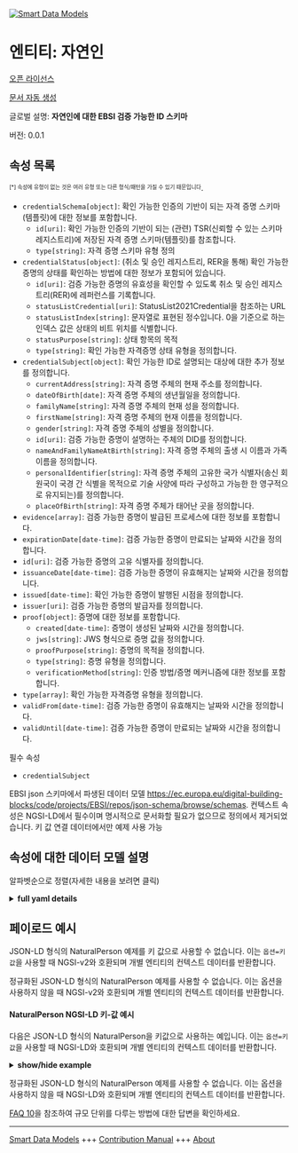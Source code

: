 <!-- 10-Header -->  
[![Smart Data Models](https://smartdatamodels.org/wp-content/uploads/2022/01/SmartDataModels_logo.png "Logo")](https://smartdatamodels.org)  
엔티티: 자연인  
========<!-- /10-Header -->  
<!-- 15-License -->  
[오픈 라이선스](https://github.com/smart-data-models//dataModel.VerifiableCredentials/blob/master/NaturalPerson/LICENSE.md)  
[문서 자동 생성](https://docs.google.com/presentation/d/e/2PACX-1vTs-Ng5dIAwkg91oTTUdt8ua7woBXhPnwavZ0FxgR8BsAI_Ek3C5q97Nd94HS8KhP-r_quD4H0fgyt3/pub?start=false&loop=false&delayms=3000#slide=id.gb715ace035_0_60)  
<!-- /15-License -->  
<!-- 20-Description -->  
글로벌 설명: **자연인에 대한 EBSI 검증 가능한 ID 스키마**  
버전: 0.0.1  
<!-- /20-Description -->  
<!-- 30-PropertiesList -->  

## 속성 목록  

<sup><sub>[*] 속성에 유형이 없는 것은 여러 유형 또는 다른 형식/패턴을 가질 수 있기 때문입니다</sub></sup>.  
- `credentialSchema[object]`: 확인 가능한 인증의 기반이 되는 자격 증명 스키마(템플릿)에 대한 정보를 포함합니다.  	- `id[uri]`: 확인 가능한 인증의 기반이 되는 (관련) TSR(신뢰할 수 있는 스키마 레지스트리)에 저장된 자격 증명 스키마(템플릿)를 참조합니다.    
	- `type[string]`: 자격 증명 스키마 유형 정의    
- `credentialStatus[object]`: (취소 및 승인 레지스트리, RER을 통해) 확인 가능한 증명의 상태를 확인하는 방법에 대한 정보가 포함되어 있습니다.  	- `id[uri]`: 검증 가능한 증명의 유효성을 확인할 수 있도록 취소 및 승인 레지스트리(RER)에 레퍼런스를 기록합니다.    
	- `statusListCredential[uri]`: StatusList2021Credential을 참조하는 URL    
	- `statusListIndex[string]`: 문자열로 표현된 정수입니다. 0을 기준으로 하는 인덱스 값은 상태의 비트 위치를 식별합니다.    
	- `statusPurpose[string]`: 상태 항목의 목적    
	- `type[string]`: 확인 가능한 자격증명 상태 유형을 정의합니다.    
- `credentialSubject[object]`: 확인 가능한 ID로 설명되는 대상에 대한 추가 정보를 정의합니다.  	- `currentAddress[string]`: 자격 증명 주체의 현재 주소를 정의합니다.    
	- `dateOfBirth[date]`: 자격 증명 주체의 생년월일을 정의합니다.    
	- `familyName[string]`: 자격 증명 주체의 현재 성을 정의합니다.    
	- `firstName[string]`: 자격 증명 주체의 현재 이름을 정의합니다.    
	- `gender[string]`: 자격 증명 주체의 성별을 정의합니다.    
	- `id[uri]`: 검증 가능한 증명이 설명하는 주체의 DID를 정의합니다.    
	- `nameAndFamilyNameAtBirth[string]`: 자격 증명 주체의 출생 시 이름과 가족 이름을 정의합니다.    
	- `personalIdentifier[string]`: 자격 증명 주체의 고유한 국가 식별자(송신 회원국이 국경 간 식별을 목적으로 기술 사양에 따라 구성하고 가능한 한 영구적으로 유지되는)를 정의합니다.    
	- `placeOfBirth[string]`: 자격 증명 주체가 태어난 곳을 정의합니다.    
- `evidence[array]`: 검증 가능한 증명이 발급된 프로세스에 대한 정보를 포함합니다.  - `expirationDate[date-time]`: 검증 가능한 증명이 만료되는 날짜와 시간을 정의합니다.  - `id[uri]`: 검증 가능한 증명의 고유 식별자를 정의합니다.  - `issuanceDate[date-time]`: 검증 가능한 증명이 유효해지는 날짜와 시간을 정의합니다.  - `issued[date-time]`: 확인 가능한 증명이 발행된 시점을 정의합니다.  - `issuer[uri]`: 검증 가능한 증명의 발급자를 정의합니다.  - `proof[object]`: 증명에 대한 정보를 포함합니다.  	- `created[date-time]`: 증명이 생성된 날짜와 시간을 정의합니다.    
	- `jws[string]`: JWS 형식으로 증명 값을 정의합니다.    
	- `proofPurpose[string]`: 증명의 목적을 정의합니다.    
	- `type[string]`: 증명 유형을 정의합니다.    
	- `verificationMethod[string]`: 인증 방법/증명 메커니즘에 대한 정보를 포함합니다.    
- `type[array]`: 확인 가능한 자격증명 유형을 정의합니다.  - `validFrom[date-time]`: 검증 가능한 증명이 유효해지는 날짜와 시간을 정의합니다.  - `validUntil[date-time]`: 검증 가능한 증명이 만료되는 날짜와 시간을 정의합니다.  <!-- /30-PropertiesList -->  
<!-- 35-RequiredProperties -->  
필수 속성  
- `credentialSubject`  <!-- /35-RequiredProperties -->  
<!-- 40-RequiredProperties -->  
EBSI json 스키마에서 파생된 데이터 모델 https://ec.europa.eu/digital-building-blocks/code/projects/EBSI/repos/json-schema/browse/schemas. 컨텍스트 속성은 NGSI-LD에서 필수이며 명시적으로 문서화할 필요가 없으므로 정의에서 제거되었습니다. 키 값 연결 데이터에서만 예제 사용 가능  
<!-- /40-RequiredProperties -->  
<!-- 50-DataModelHeader -->  
## 속성에 대한 데이터 모델 설명  
알파벳순으로 정렬(자세한 내용을 보려면 클릭)  
<!-- /50-DataModelHeader -->  
<!-- 60-ModelYaml -->  
<details><summary><strong>full yaml details</strong></summary>    
```yaml  
NaturalPerson:    
  description: Schema of an EBSI Verifiable ID for a natural person    
  properties:    
    credentialSchema:    
      description: Contains information about the credential schema (template) on which the Verifiable Authorisation is based    
      properties:    
        id:    
          description: References the credential schema (template) stored on the (relevant) Trusted Schemas Registry (TSR) on which the Verifiable Authorisation is based    
          format: uri    
          type: string    
          x-ngsi:    
            type: Property    
        type:    
          description: Defines credential schema type    
          enum:    
            - FullJsonSchemaValidator2021    
          type: string    
          x-ngsi:    
            type: Property    
      required:    
        - id    
        - type    
      type: object    
      x-ngsi:    
        type: Property    
    credentialStatus:    
      description: 'Contains information about how to verify the status of the Verifiable Attestation (via the Revocation and Endorsement Registry, RER)'    
      properties:    
        id:    
          description: References record in the Revocation and Endorsement Registry (RER) to enable verification of a Verifiable Attestation’s validity    
          format: uri    
          type: string    
          x-ngsi:    
            type: Property    
        statusListCredential:    
          description: URL referencing the StatusList2021Credential    
          format: uri    
          type: string    
          x-ngsi:    
            type: Property    
        statusListIndex:    
          description: Integer expressed as a string. The zero based index value identifies the bit position of the status    
          type: string    
          x-ngsi:    
            type: Property    
        statusPurpose:    
          description: Purpose of the status entry    
          enum:    
            - revocation    
            - suspension    
          type: string    
          x-ngsi:    
            type: Property    
        type:    
          description: Defines the Verifiable Credential status type    
          type: string    
          x-ngsi:    
            type: Property    
      required:    
        - id    
        - type    
      type: object    
      x-ngsi:    
        type: Property    
    credentialSubject:    
      description: Defines additional information about the subject that is described by the Verifiable ID    
      properties:    
        currentAddress:    
          description: Defines the current address of the credential subject    
          type: string    
          x-ngsi:    
            type: Property    
        dateOfBirth:    
          description: Defines date of birth of the credential subject    
          format: date    
          type: string    
          x-ngsi:    
            type: Property    
        familyName:    
          description: Defines current family name(s) of the credential subject    
          type: string    
          x-ngsi:    
            type: Property    
        firstName:    
          description: Defines current first name(s) of the credential subject    
          type: string    
          x-ngsi:    
            type: Property    
        gender:    
          description: Defines the gender of the credential subject    
          type: string    
          x-ngsi:    
            type: Property    
        id:    
          description: Defines the DID of the subject that is described by the Verifiable Attestation    
          format: uri    
          type: string    
          x-ngsi:    
            type: Property    
        nameAndFamilyNameAtBirth:    
          description: Defines the first and the family name(s) of the credential subject at the time of their birth    
          type: string    
          x-ngsi:    
            type: Property    
        personalIdentifier:    
          description: Defines the unique national identifier of the credential subject (constructed by the sending Member State in accordance with the technical specifications for the purposes of cross-border identification and which is as persistent as possible in time)    
          type: string    
          x-ngsi:    
            type: Property    
        placeOfBirth:    
          description: Defines the place where the credential subjectis born    
          type: string    
          x-ngsi:    
            type: Property    
      required:    
        - id    
        - familyName    
        - firstName    
        - dateOfBirth    
        - personalIdentifier    
      type: object    
      x-ngsi:    
        type: Property    
    evidence:    
      description: Contains information about the process which resulted in the issuance of the Verifiable Attestation    
      items:    
        properties:    
          documentPresence:    
            items:    
              description: Description to be completed    
              type: string    
              x-ngsi:    
                type: Property    
            type: array    
          evidenceDocument:    
            items:    
              description: Description to be completed    
              type: string    
              x-ngsi:    
                type: Property    
            type: array    
          id:    
            description: 'If present, it MUST contain a URL that points to where more information about this instance of evidence can be found'    
            type: string    
            x-ngsi:    
              type: Property    
          subjectPresence:    
            description: Description to be completed    
            type: string    
            x-ngsi:    
              type: Property    
          type:    
            description: Defines the evidence type    
            items:    
              type: string    
            type: array    
            x-ngsi:    
              type: Property    
        required:    
          - id    
          - type    
        type: object    
      type: array    
      x-ngsi:    
        type: Property    
    expirationDate:    
      description: 'Defines the date and time, when the Verifiable Attestation expires'    
      format: date-time    
      type: string    
      x-ngsi:    
        type: Property    
    id:    
      description: Defines unique identifier of the Verifiable Attestation    
      format: uri    
      type: string    
      x-ngsi:    
        type: Property    
    issuanceDate:    
      description: 'Defines the date and time, when the Verifiable Attestation becomes valid'    
      format: date-time    
      type: string    
      x-ngsi:    
        type: Property    
    issued:    
      description: Defines when the Verifiable Attestation was issued    
      format: date-time    
      type: string    
      x-ngsi:    
        type: Property    
    issuer:    
      description: Defines the issuer of the Verifiable Attestation    
      format: uri    
      type: string    
      x-ngsi:    
        type: Property    
    proof:    
      description: Contains information about the proof    
      properties:    
        created:    
          description: 'Defines the date and time, when the proof has been created'    
          format: date-time    
          type: string    
          x-ngsi:    
            type: Property    
        jws:    
          description: Defines the proof value in JWS format    
          type: string    
          x-ngsi:    
            type: Property    
        proofPurpose:    
          description: Defines the purpose of the proof    
          type: string    
          x-ngsi:    
            type: Property    
        type:    
          description: Defines the proof type    
          type: string    
          x-ngsi:    
            type: Property    
        verificationMethod:    
          description: Contains information about the verification method / proof mechanisms    
          type: string    
          x-ngsi:    
            type: Property    
      required:    
        - type    
        - proofPurpose    
        - created    
        - verificationMethod    
        - jws    
      type: object    
      x-ngsi:    
        type: Property    
    type:    
      description: Defines the Verifiable Credential type    
      items:    
        type: string    
      type: array    
      x-ngsi:    
        type: Property    
    validFrom:    
      description: 'Defines the date and time, when the Verifiable Attestation becomes valid'    
      format: date-time    
      type: string    
      x-ngsi:    
        type: Property    
    validUntil:    
      description: 'Defines the date and time, when the Verifiable Attestation expires'    
      format: date-time    
      type: string    
      x-ngsi:    
        type: Property    
  required:    
    - credentialSubject    
  type: object    
  x-derived-from: https://ec.europa.eu/digital-building-blocks/code/projects/EBSI/repos/json-schema/browse/schemas/ebsi-vid/natural-person/2022-11/schema.json    
  x-disclaimer: 'Redistribution and use in source and binary forms, with or without modification, are permitted  provided that the license conditions are met. Copyleft (c) 2022 Contributors to Smart Data Models Program'    
  x-license-url: https://github.com/smart-data-models/dataModel.VerifiableCredentials/blob/master/NaturalPerson/LICENSE.md    
  x-model-schema: ""    
  x-model-tags: 'EBSI, Verifiable Credentials'    
  x-version: 0.0.1    
```  
</details>    
<!-- /60-ModelYaml -->  
<!-- 70-MiddleNotes -->  
<!-- /70-MiddleNotes -->  
<!-- 80-Examples -->  
## 페이로드 예시  
JSON-LD 형식의 NaturalPerson 예제를 키 값으로 사용할 수 없습니다. 이는 `옵션=키값`을 사용할 때 NGSI-v2와 호환되며 개별 엔티티의 컨텍스트 데이터를 반환합니다.  
정규화된 JSON-LD 형식의 NaturalPerson 예제를 사용할 수 없습니다. 이는 옵션을 사용하지 않을 때 NGSI-v2와 호환되며 개별 엔티티의 컨텍스트 데이터를 반환합니다.  
#### NaturalPerson NGSI-LD 키-값 예시  
다음은 JSON-LD 형식의 NaturalPerson을 키값으로 사용하는 예입니다. 이는 `옵션=키값`을 사용할 때 NGSI-LD와 호환되며 개별 엔티티의 컨텍스트 데이터를 반환합니다.  
<details><summary><strong>show/hide example</strong></summary>    
```json  
{  
  "@context": ["https://www.w3.org/2018/credentials/v1"],  
  "id": "urn:did:123456",  
  "type": ["VerifiableCredential", "VerifiableAttestation", "VerifiableId"],  
  "issuer": "urn:did:9999999",  
  "issuanceDate": "2021-11-01T00:00:00Z",  
  "validFrom": "2021-11-01T00:00:00Z",  
  "issued": "2021-11-01T00:00:00Z",  
  "credentialSubject": {  
    "id": "urn:uri:123",  
    "personalIdentifier": "IT/DE/1234",  
    "familyName": "Castafiori",  
    "firstName": "Bianca",  
    "dateOfBirth": "1930-10-01"  
  },  
  "credentialSchema": {  
    "id": "https://permanent.url.of/vid/naturalperson",  
    "type": "FullJsonSchemaValidator2021"  
  }  
}  
```  
</details>  
정규화된 JSON-LD 형식의 NaturalPerson 예제를 사용할 수 없습니다. 이는 옵션을 사용하지 않을 때 NGSI-LD와 호환되며 개별 엔티티의 컨텍스트 데이터를 반환합니다.  
<!-- /80-Examples -->  
<!-- 90-FooterNotes -->  
<!-- /90-FooterNotes -->  
<!-- 95-Units -->  
[FAQ 10](https://smartdatamodels.org/index.php/faqs/)을 참조하여 규모 단위를 다루는 방법에 대한 답변을 확인하세요.  
<!-- /95-Units -->  
<!-- 97-LastFooter -->  
---  
[Smart Data Models](https://smartdatamodels.org) +++ [Contribution Manual](https://bit.ly/contribution_manual) +++ [About](https://bit.ly/Introduction_SDM)<!-- /97-LastFooter -->  
